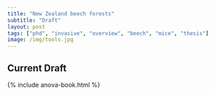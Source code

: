 ```yaml
---
title: "New Zealand beech forests"
subtitle: "Draft"
layout: post
tags: ["phd", "invasive", "overview", "beech", "mice", "thesis"]
image: /img/tools.jpg
---
```


## Current Draft

{% include anova-book.html %}